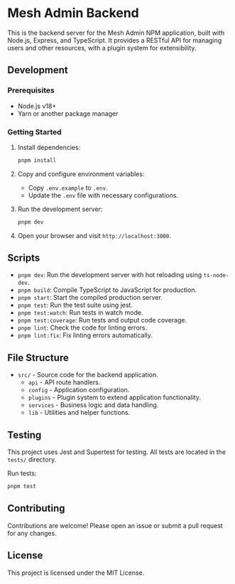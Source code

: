 # Mesh Admin Backend

This is the backend server for the Mesh Admin NPM application, built with Node.js, Express, and TypeScript. It provides a RESTful API for managing users and other resources, with a plugin system for extensibility.

## Development

### Prerequisites

- Node.js v18+
- Yarn or another package manager

### Getting Started

1. Install dependencies:

   ```bash
   pnpm install
   ```

2. Copy and configure environment variables:
   - Copy `.env.example` to `.env`.
   - Update the `.env` file with necessary configurations.

3. Run the development server:

   ```bash
   pnpm dev
   ```

4. Open your browser and visit `http://localhost:3000`.

## Scripts

- `pnpm dev`: Run the development server with hot reloading using `ts-node-dev`.
- `pnpm build`: Compile TypeScript to JavaScript for production.
- `pnpm start`: Start the compiled production server.
- `pnpm test`: Run the test suite using jest.
- `pnpm test:watch`: Run tests in watch mode.
- `pnpm test:coverage`: Run tests and output code coverage.
- `pnpm lint`: Check the code for linting errors.
- `pnpm lint:fix`: Fix linting errors automatically.

## File Structure

- `src/` - Source code for the backend application.
  - `api` - API route handlers.
  - `config` - Application configuration.
  - `plugins` - Plugin system to extend application functionality.
  - `services` - Business logic and data handling.
  - `lib` - Utilities and helper functions.

## Testing

This project uses Jest and Supertest for testing. All tests are located in the `tests/` directory.

Run tests:

```bash
pnpm test
```

## Contributing

Contributions are welcome! Please open an issue or submit a pull request for any changes.

## License

This project is licensed under the MIT License.
